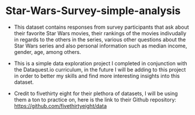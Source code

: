 # Star-Wars-Survey-simple-analysis

- This dataset contains responses from survey participants that ask about their favorite Star Wars movies, their rankings of the movies indivudally in regards to the others in the series, various other questions about the Star Wars series and also personal information such as median income, gender, age, among others.

- This is a simple data exploration project I completed in conjunction with the Dataquest.io curriculum, in the future I will be adding to this project in order to better my skills and find more interesting insights into this dataset.

- Credit to fivethirty eight for their plethora of datasets, I will be using them a ton to practice on, here is the link to their Github repository: https://github.com/fivethirtyeight/data
